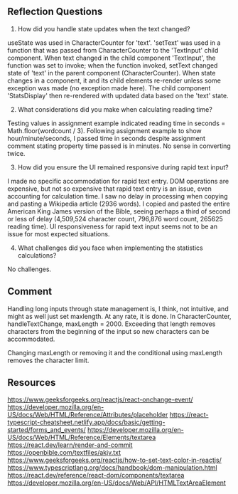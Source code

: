 ## Reflection Questions

1.  How did you handle state updates when the text changed?

useState was used in CharacterCounter for 'text'.  'setText' was used in a function that was passed from CharacterCounter to the 'TextInput' child component.  When text changed in the child component 'TextInput', the function was set to invoke; when the function invoked, setText changed state of 'text' in the parent component (CharacterCounter).  When state changes in a component, it and its child elements re-render unless some exception was made (no exception made here).  The child component 'StatsDisplay' then re-rendered with updated data based on the 'text' state.

2.  What considerations did you make when calculating reading time?

Testing values in assignment example indicated reading time in seconds = Math.floor(wordcount / 3).  Following assignment example to show hour/minute/seconds, I passed time in seconds despite assignment comment stating property time passed is in minutes.  No sense in converting twice.

3.  How did you ensure the UI remained responsive during rapid text input?

I made no specific accommodation for rapid text entry.  DOM operations are expensive, but not so expensive that rapid text entry is an issue, even accounting for calculation time.  I saw no delay in processing when copying and pasting a Wikipedia article (2936 words).  I copied and pasted the entire American King James version of the Bible, seeing perhaps a third of second or less of delay (4,509,524 character count, 796,876 word count, 265625 reading time).  UI responsiveness for rapid text input seems not to be an issue for most expected situations.

4.  What challenges did you face when implementing the statistics calculations?

No challenges.

## Comment

Handling long inputs through state management is, I think, not intuitive, and might as well just set maxlength.  At any rate, it is done.  In CharacterCounter, handleTextChange, maxLength = 2000.  Exceeding that length removes characters from the beginning of the input so new characters can be accommodated.

Changing maxLength or removing it and the conditional using maxLength removes the character limit.

## Resources

https://www.geeksforgeeks.org/reactjs/react-onchange-event/
https://developer.mozilla.org/en-US/docs/Web/HTML/Reference/Attributes/placeholder
https://react-typescript-cheatsheet.netlify.app/docs/basic/getting-started/forms_and_events/
https://developer.mozilla.org/en-US/docs/Web/HTML/Reference/Elements/textarea
https://react.dev/learn/render-and-commit
https://openbible.com/textfiles/akjv.txt
https://www.geeksforgeeks.org/reactjs/how-to-set-text-color-in-reactjs/
https://www.typescriptlang.org/docs/handbook/dom-manipulation.html
https://react.dev/reference/react-dom/components/textarea
https://developer.mozilla.org/en-US/docs/Web/API/HTMLTextAreaElement